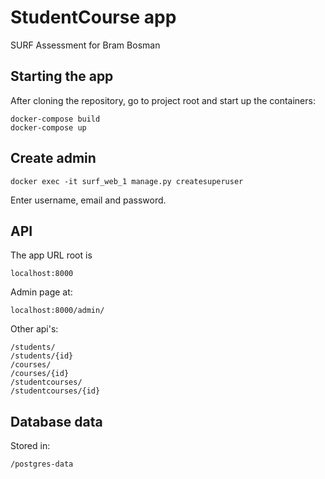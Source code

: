# StudentCourse app

SURF Assessment for Bram Bosman

## Starting the app
After cloning the repository, go to project root
and start up the containers:
````
docker-compose build
docker-compose up
````

## Create admin
````
docker exec -it surf_web_1 manage.py createsuperuser
````

Enter username, email and password.


## API
The app URL root is
````
localhost:8000
````

Admin page at:
````
localhost:8000/admin/
````

Other api's:
````
/students/
/students/{id}
/courses/
/courses/{id}
/studentcourses/
/studentcourses/{id}
````

## Database data
Stored in:
````
/postgres-data
````
